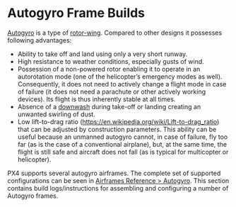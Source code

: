# Autogyro Frame Builds

[Autogyro](https://en.wikipedia.org/wiki/Autogyro) is a type of [rotor-wing](https://en.wikipedia.org/wiki/Rotorcraft). Compared to other designs it possesses following advantages:

  * Ability to take off and land using only a very short runway.
  * High resistance to weather conditions, especially gusts of wind.
  * Possession of a non-powered rotor enabling it to operate in an autorotation mode (one of the helicopter’s emergency modes as well). Consequently, it does not need to actively change a flight mode in case of failure (it does not need a parachute or other actively working devices). Its flight is thus inherently stable at all times.
  * Absence of a [downwash](https://en.wikipedia.org/wiki/Downwash) during take-off or landing creating an unwanted swirling of dust.
  * Low lift-to-drag ratio (https://en.wikipedia.org/wiki/Lift-to-drag_ratio) that can be adjusted by construction parameters. This ability can be useful because an unmanned autogyro cannot, in case of failure, fly too far (as is the case of a conventional airplane), but, at the same time, the flight is still safe and aircraft does not fall (as is typical for multicopter or helicopter).

PX4 supports several autogyro airframes. The complete set of supported configurations can be seen in [Airframes Reference > Autogyro](../airframes/airframe_reference.md#autogyro).
This section contains build logs/instructions for assembling and configuring a number of Autogyro frames.
